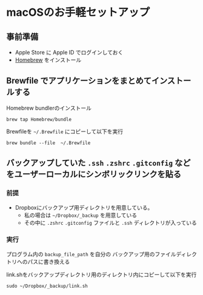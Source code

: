 # macOSのお手軽セットアップ

## 事前準備
- Apple Store に Apple ID でログインしておく
- [Homebrew](https://brew.sh/index_ja) をインストール

## Brewfile でアプリケーションをまとめてインストールする

Homebrew bundlerのインストール
```
brew tap Homebrew/bundle
```

Brewfileを `~/.Brewfile` にコピーして以下を実行

```
brew bundle --file  ~/.Brewfile
```

## バックアップしていた `.ssh` `.zshrc` `.gitconfig` などをユーザーローカルにシンボリックリンクを貼る
### 前提
- Dropboxにバックアップ用ディレクトリを用意している。
  - 私の場合は `~/Dropbox/_backup` を用意している
  - その中に `.zshrc` `.gitconfig` ファイルと `.ssh` ディレクトリが入っている

### 実行

プログラム内の `backup_file_path` を自分の バックアップ用のファイルディレクトリへのパスに書き換える

link.shをバックアップディレクトリ用のディレクトリ内にコピーして以下を実行

```
sudo ~/Dropbox/_backup/link.sh
```
